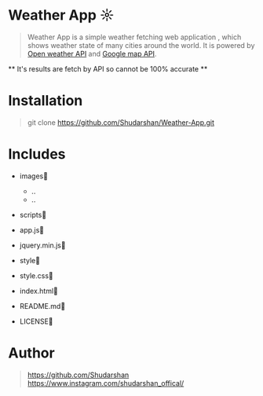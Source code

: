 # Weather App ☼

>Weather App is a simple weather fetching web application , which shows weather state of many cities around the world. It is powered by [Open weather API](https://openweathermap.org/)  and [Google map API](https://www.embedgooglemap.net/).

** It's results are fetch by API so cannot be 100% accurate **

# Installation
> git clone https://github.com/Shudarshan/Weather-App.git

# Includes
- images📂
  - ..
  - ..
- scripts📂
 - app.js📄
 - jquery.min.js📄
- style📂
 - style.css📄

- index.html📄
- README.md📄

- LICENSE📄




# Author
> https://github.com/Shudarshan
> https://www.instagram.com/shudarshan_offical/
